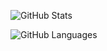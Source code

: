 ![GitHub Stats](https://github-readme-stats.vercel.app/api?username=fcrespo82&show_icons=true&count_private=true)

![GitHub Languages](https://github-readme-stats.vercel.app/api/top-langs/?username=fcrespo82)
